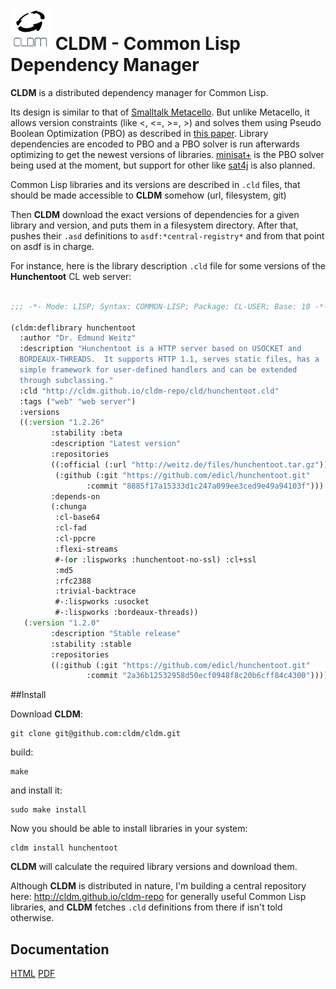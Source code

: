 ![cldm logo](https://raw.githubusercontent.com/cldm/cldm/master/doc/logo_extra_small.png "CLDM logo") CLDM - Common Lisp Dependency Manager
=========

**CLDM** is a distributed dependency manager for Common Lisp. 

Its design is similar to that of [Smalltalk Metacello](https://code.google.com/p/metacello). But unlike Metacello, it allows version constraints (like <, <=, >=, >) and solves them using Pseudo Boolean Optimization (PBO) as described in [this paper](http://www.mancoosi.org/papers/ase10.pdf). Library dependencies are encoded to PBO and a PBO solver is run afterwards optimizing to get the newest versions of libraries. [minisat+](https://github.com/niklasso/minisatp) is the PBO solver being used at the moment, but support for other like [sat4j](http://www.sat4j.org) is also planned.

Common Lisp libraries and its versions are described in `.cld` files, that should be made accessible to **CLDM** somehow (url, filesystem, git)

Then **CLDM** download the exact versions of dependencies for a given library and version, and puts them in a filesystem directory. After that, pushes their `.asd` definitions to `asdf:*central-registry*` and from that point on asdf is in charge.

For instance, here is the library description `.cld` file for some versions of the **Hunchentoot** CL web server:

```lisp

;;; -*- Mode: LISP; Syntax: COMMON-LISP; Package: CL-USER; Base: 10 -*-

(cldm:deflibrary hunchentoot
  :author "Dr. Edmund Weitz"
  :description "Hunchentoot is a HTTP server based on USOCKET and
  BORDEAUX-THREADS.  It supports HTTP 1.1, serves static files, has a
  simple framework for user-defined handlers and can be extended
  through subclassing."
  :cld "http://cldm.github.io/cldm-repo/cld/hunchentoot.cld"
  :tags ("web" "web server")
  :versions
  ((:version "1.2.26"
	     :stability :beta
	     :description "Latest version"
	     :repositories
	     ((:official (:url "http://weitz.de/files/hunchentoot.tar.gz"))
	      (:github (:git "https://github.com/edicl/hunchentoot.git"
			     :commit "8885f17a15333d1c247a099ee3ced9e49a94103f")))
	     :depends-on
	     (:chunga
	      :cl-base64
	      :cl-fad
	      :cl-ppcre
	      :flexi-streams
	      #-(or :lispworks :hunchentoot-no-ssl) :cl+ssl
	      :md5
	      :rfc2388
	      :trivial-backtrace
	      #-:lispworks :usocket
	      #-:lispworks :bordeaux-threads))
   (:version "1.2.0"
	     :description "Stable release"
	     :stability :stable
	     :repositories
	     ((:github (:git "https://github.com/edicl/hunchentoot.git"
			     :commit "2a36b12532958d50ecf0948f8c20b6cff84c4300"))))))

```

##Install

Download **CLDM**:

```
git clone git@github.com:cldm/cldm.git
```

build:

```
make
```

and install it:
```
sudo make install
```

Now you should be able to install libraries in your system:
```
cldm install hunchentoot
```

**CLDM** will calculate the required library versions and download them.

Although **CLDM** is distributed in nature, I'm building a central repository here: http://cldm.github.io/cldm-repo for generally useful Common Lisp libraries, and **CLDM** fetches `.cld` definitions from there if isn't told otherwise.

## Documentation

[HTML](http://cldm.github.io/cldm/doc/manual/_build/html/index.html) [PDF](http://cldm.github.io/cldm/doc/manual/_build/latex/CLDM.pdf)

